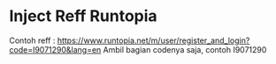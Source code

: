 # Inject Reff Runtopia
Contoh reff : https://www.runtopia.net/m/user/register_and_login?code=I9071290&lang=en
Ambil bagian codenya saja, contoh I9071290

